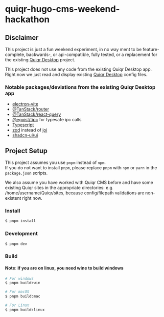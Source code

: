 # quiqr-hugo-cms-weekend-hackathon

## Disclaimer

This project is just a fun weekend experiment, in no way ment to be feature-complete, backwards-, or api-compatible, fully tested, or a replacement for the existing [Quiqr Desktop](https://github.com/quiqr/quiqr-desktop) project.

This project does not use any code from the existing Quiqr Desktop app.
Right now we just read and display existing [Quiqr Desktop](https://github.com/quiqr/quiqr-desktop) config files.

### Notable packages/deviations from the existing Quiqr Desktop app

- [electron-vite](https://github.com/electron-vite/electron-vite-react)
- [@TanStack/router](https://github.com/TanStack/router)
- [@TanStack/react-query](https://github.com/TanStack/query/tree/main/packages/react-query)
- [@egoist/tipc](https://github.com/egoist/tipc) for typesafe ipc calls
- [Typescript](https://github.com/microsoft/TypeScript)
- [zod](https://github.com/colinhacks/zod) instead of [joi](https://github.com/hapijs/joi)
- [shadcn-ui/ui](https://github.com/shadcn-ui/ui)

## Project Setup

This project assumes you use `pnpm` instead of `npm`.  
If you do not want to install `pnpm`, please replace `pnpm` with `npm` or `yarn` in the `package.json` scripts.

We also assume you have worked with Quiqr CMS before and have some existing Quiqr sites in the appropriate directories:
e.g. /home/username/Quiqr/sites, because config/filepath validations are non-existent right now.

### Install

```bash
$ pnpm install
```

### Development

```bash
$ pnpm dev
```

### Build

#### Note: if you are on linux, you need wine to build windows

```bash
# For windows
$ pnpm build:win

# For macOS
$ pnpm build:mac

# For Linux
$ pnpm build:linux
```
